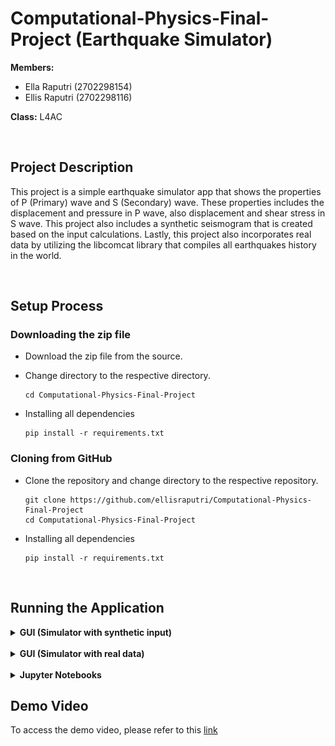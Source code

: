 # Computational-Physics-Final-Project (Earthquake Simulator)

**Members:**
- Ella Raputri (2702298154) 
- Ellis Raputri (2702298116)

**Class:** L4AC

<br>

## Project Description
This project is a simple earthquake simulator app that shows the properties of P (Primary) wave and S (Secondary) wave. These properties includes the displacement and pressure in P wave, also displacement and shear stress in S wave. This project also includes a synthetic seismogram that is created based on the input calculations. Lastly, this project also incorporates real data by utilizing the libcomcat library that compiles all earthquakes history in the world.

<br>

## Setup Process

### Downloading the zip file

- Download the zip file from the source.

- Change directory to the respective directory.
    ```text
    cd Computational-Physics-Final-Project
    ```

- Installing all dependencies
    ```text
    pip install -r requirements.txt
    ```

### Cloning from GitHub

- Clone the repository and change directory to the respective repository.
    ```text
    git clone https://github.com/ellisraputri/Computational-Physics-Final-Project
    cd Computational-Physics-Final-Project
    ```

- Installing all dependencies
    ```text
    pip install -r requirements.txt
    ```

<br>


## Running the Application

<details>
<summary> <b>GUI (Simulator with synthetic input)</b> </summary>

- Change directory to the GUI folder, and run the python file. Note: main.py is the simulator based on synthetic input, while main2.py is the simulator incorporating real data.
    ```text
    cd GUI
    python main.py    
    ```
<br>

- Fill in the parameter input window. 

    <img src="images/inputwindow1.png" alt ="Input Window Image" width = "200">

    Parameter Note:
    - NX = Number of grid points in the x-direction (horizontal)
    - NY = Number of grid points in the y-direction (vertical)
    - XMIN = Minimum value of the x-axis (in meters)
    - XMAX = Maximum value of the x-axis (in meters)
    - YMIN = Minimum value of the y-axis (in meters)
    - YMAX = Maximum value of the y-axis (in meters)
    - t_max = Maximum simulation time (in seconds)
    - Density = The density of the layer (in kg/m<sup>3</sup>) <br><br>

- Fill in the material layers window. You can add as much layer as possible up to NY value. Make sure to include solid materials as layers since S wave cannot move through liquids or gases.

    <img src="images/materialwindow1.png" alt ="Material Window Image" width = "300"><br><br>

- After validating the parameter inputs and layers, you can click the buttons below to view the respective animations. 

    <img src="images/gui1.png" alt ="GUI Window Image" width = "400"><br><br>

- To view the seismic moment, magnitude, and energy released, you need to run the S-wave displacement animation first. 

    <img src="images/magnitude1.png" alt ="Magnitude Result Image" width = "200">

</details>

<br>

<details>
<summary> <b>GUI (Simulator with real data)</b> </summary>

- Change directory to the GUI folder, and run the python file. Note: main.py is the simulator based on synthetic input, while main2.py is the simulator incorporating real data.
    ```text
    cd GUI
    python main2.py    
    ```
<br>

- Fill in the parameter input window. 

    <img src="images/inputwindow2.png" alt ="Input Window Image" width = "200">

    Parameter Note:
    - NX = Number of grid points in the x-direction (horizontal)
    - NY = Number of grid points in the y-direction (vertical)
    - XMIN = Minimum value of the x-axis (in meters)
    - XMAX = Maximum value of the x-axis (in meters)
    - YMIN = Minimum value of the y-axis (in meters)
    - YMAX = Maximum value of the y-axis (in meters)
    - t_max = Maximum simulation time (in seconds) <br><br>

- Fill in the dates you want to get the real data earthquake. Then, click on the generate dataframe. After that, you can enter your desired data index, then submit it.

    <img src="images/realdataframe2.png" alt ="Real Data Window Image" width = "300"><br><br>

- After validating the parameter inputs and real datas, you can click the buttons below to view the respective animations. 

    <img src="images/gui2.png" alt ="GUI Window Image" width = "400"><br><br>


</details>

<br>

<details>

<summary><b>Jupyter Notebooks</b></summary>

- Contains a more specific explanation of each code (mainly about the mathematical background).

- Below are the brief explanations of each Jupyter Notebook contents:

    - P_wave_disp.ipynb: P-wave displacement animation

    - P_wave_pressure.ipynb: P-wave pressure animation

    - real_data.ipynb: how we incorporate the real data
    
    - S_wave.ipynb: S-wave displacement and shear stress animation

    - seismogram.ipynb: overall seismogram animation (combined P-wave and S-wave, or separated)

- You can just run this Jupyter Notebook to view the results. However, some of the animations may not work, but they will show up in the folder. So, you can just view the animations from the folder.


</details>


## Demo Video

To access the demo video, please refer to this [link](https://drive.google.com/file/d/18DiBJ7Imyb80yAAzuTf9Xjux5Lgltusj/view)
